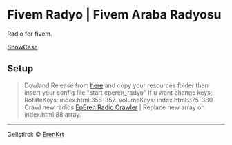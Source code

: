 # Fivem Radyo | Fivem Araba Radyosu
Radio for fivem.

[ShowCase](https://yadi.sk/i/9jl7HeooZd649A)

## Setup
> Dowland Release from [here](https://github.com/ErenKrt/FivemRadyo/releases) and copy your resources folder then insert your config  file "start eperen_radyo"
> If u want change keys; RotateKeys: index.html:356-357. VolumeKeys: index.html:375-380
> Crawl new radios [EpEren Radio Crawler](https://github.com/ErenKrt/RadyoCrawler) | Replace new array on index.html:88 array.

---

Geliştirci: &copy; [ErenKrt](https://www.instagram.com/ep.eren/)
